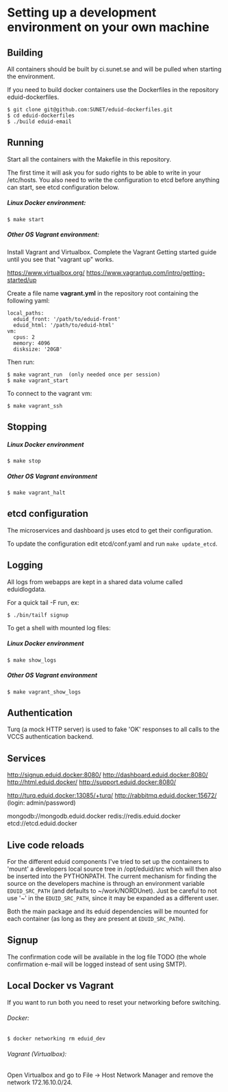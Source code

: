 Setting up a development environment on your own machine
========================================================


Building
--------

All containers should be built by ci.sunet.se and will be pulled when starting the environment.

If you need to build docker containers use the Dockerfiles in the repository
eduid-dockerfiles.

    $ git clone git@github.com:SUNET/eduid-dockerfiles.git
    $ cd eduid-dockerfiles
    $ ./build eduid-email


Running
-------

Start all the containers with the Makefile in this repository.

The first time it will ask you for sudo rights to be able to write in your /etc/hosts. You also need to write the configuration to etcd before anything can start, see etcd configuration below.

##### Linux Docker environment:

    $ make start

##### Other OS Vagrant environment:

Install Vagrant and Virtualbox. Complete the Vagrant Getting started guide until you see that "vagrant up" works.

https://www.virtualbox.org/
https://www.vagrantup.com/intro/getting-started/up


Create a file name __vagrant.yml__ in the repository root containing the following yaml:

    local_paths:
      eduid_front: '/path/to/eduid-front'
      eduid_html: '/path/to/eduid-html'
    vm:
      cpus: 2
      memory: 4096
      disksize: '20GB'

Then run:

    $ make vagrant_run  (only needed once per session)
    $ make vagrant_start

To connect to the vagrant vm:

    $ make vagrant_ssh


Stopping
--------

##### Linux Docker environment

    $ make stop


##### Other OS Vagrant environment

    $ make vagrant_halt


etcd configuration
------------------

  The microservices and dashboard js uses etcd to get their configuration.

  To update the configuration edit etcd/conf.yaml and run `make update_etcd`.

Logging
-------

All logs from webapps are kept in a shared data volume called eduidlogdata.

For a quick tail -F run, ex:

    $ ./bin/tailf signup

To get a shell with mounted log files:

##### Linux Docker environment

    $ make show_logs

##### Other OS Vagrant environment

    $ make vagrant_show_logs

Authentication
--------------

Turq (a mock HTTP server) is used to fake 'OK' responses to all calls to the
VCCS authentication backend.

Services
--------

  http://signup.eduid.docker:8080/
  http://dashboard.eduid.docker:8080/
  http://html.eduid.docker/
  http://support.eduid.docker:8080/

  http://turq.eduid.docker:13085/+turq/
  http://rabbitmq.eduid.docker:15672/   (login: admin/password)

  mongodb://mongodb.eduid.docker
  redis://redis.eduid.docker
  etcd://etcd.eduid.docker

Live code reloads
-----------------

For the different eduid components I've tried to set up the containers to
'mount' a developers local source tree in /opt/eduid/src which will then
also be inserted into the PYTHONPATH. The current mechanism for finding the
source on the developers machine is through an environment variable
`EDUID_SRC_PATH` (and defaults to ~/work/NORDUnet). Just be careful to not
use '~' in the `EDUID_SRC_PATH`, since it may be expanded as a different user.

Both the main package and its eduid dependencies will be mounted for each 
container (as long as they are present at `EDUID_SRC_PATH`).


Signup
------

The confirmation code will be available in the log file
TODO (the whole confirmation
e-mail will be logged instead of sent using SMTP).


Local Docker vs Vagrant
-----------------------

If you want to run both you need to reset your networking before switching.

###### Docker:

    $ docker networking rm eduid_dev

###### Vagrant (Virtualbox):

Open Virtualbox and go to File -> Host Network Manager and remove the network 172.16.10.0/24.
